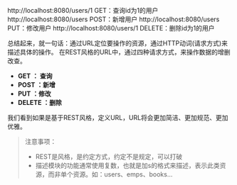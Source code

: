 http://localhost:8080/users/1  GET：查询id为1的用户
http://localhost:8080/users    POST：新增用户
http://localhost:8080/users    PUT：修改用户
http://localhost:8080/users/1  DELETE：删除id为1的用户

总结起来，就一句话：通过URL定位要操作的资源，通过HTTP动词(请求方式)来描述具体的操作。
在REST风格的URL中，通过四种请求方式，来操作数据的增删改查。
- **GET ： 查询**
- **POST ：新增**
- **PUT ：修改**
- **DELETE ：删除**

我们看到如果是基于REST风格，定义URL，URL将会更加简洁、更加规范、更加优雅。

> 注意事项：
>
> - REST是风格，是约定方式，约定不是规定，可以打破
> - 描述模块的功能通常使用复数，也就是加s的格式来描述，表示此类资源，而非单个资源。如：users、emps、books…